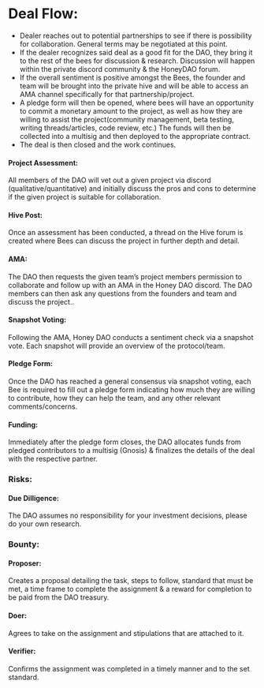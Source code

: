 # Deal Flow:

* Dealer reaches out to potential partnerships to see if there is possibility for collaboration. General terms may be negotiated at this point.
* If the dealer recognizes said deal as a good fit for the DAO, they bring it to the rest of the bees for discussion & research. Discussion will happen within the private discord community & the HoneyDAO forum.
* If the overall sentiment is positive amongst the Bees, the founder and team will be brought into the private hive and will be able to access an AMA channel specifically for that partnership/project.
* A pledge form will then be opened, where bees will have an opportunity to commit a monetary amount to the project, as well as how they are willing to assist the project(community management, beta testing, writing threads/articles, code review, etc.) The funds will then be collected into a multisig and then deployed to the appropriate contract.
* The deal is then closed and the work continues.

#### Project Assessment:

All members of the DAO will vet out a given project via discord (qualitative/quantitative) and initially discuss the pros and cons to determine if the given project is suitable for collaboration.

#### Hive Post:

Once an assessment has been conducted, a thread on the Hive forum is created where Bees can discuss the project in further depth and detail.

#### AMA:

The DAO then requests the given team’s project members permission to collaborate and follow up with an AMA in the Honey DAO discord. The DAO members can then ask any questions from the founders and team and discuss the project..

#### Snapshot Voting:

Following the AMA, Honey DAO conducts a sentiment check via a snapshot vote. Each snapshot will provide an overview of the protocol/team.

#### Pledge Form:

Once the DAO has reached a general consensus via snapshot voting, each Bee is required to fill out a pledge form indicating how much they are willing to contribute, how they can help the team, and any other relevant comments/concerns.

#### Funding:

Immediately after the pledge form closes, the DAO allocates funds from pledged contributors to a multisig (Gnosis) & finalizes the details of the deal with the respective partner.

###

### Risks:

#### Due Dilligence:

The DAO assumes no responsibility for your investment decisions, please do your own research.

###

### Bounty:

#### Proposer:

Creates a proposal detailing the task, steps to follow, standard that must be met, a time frame to complete the assignment & a reward for completion to be paid from the DAO treasury.

#### Doer:

Agrees to take on the assignment and stipulations that are attached to it.

#### Verifier:

Confirms the assignment was completed in a timely manner and to the set standard.
